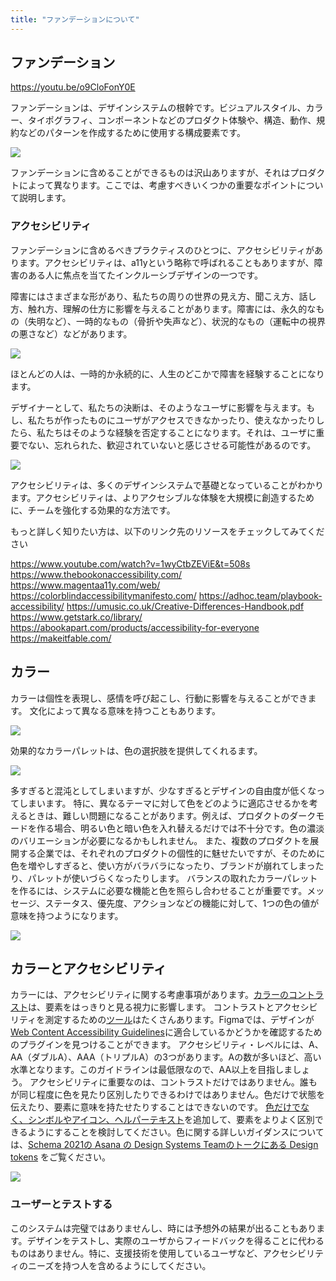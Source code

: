```yaml
---
title: "ファンデーションについて"
---
```

## ファンデーション 

https://youtu.be/o9CloFonY0E

ファンデーションは、デザインシステムの根幹です。ビジュアルスタイル、カラー、タイポグラフィ、コンポーネントなどのプロダクト体験や、構造、動作、規約などのパターンを作成するために使用する構成要素です。

![](https://storage.googleapis.com/zenn-user-upload/b83efb94d064-20230604.png)

ファンデーションに含めることができるものは沢山ありますが、それはプロダクトによって異なります。ここでは、考慮すべきいくつかの重要なポイントについて説明します。

### アクセシビリティ
ファンデーションに含めるべきプラクティスのひとつに、アクセシビリティがあります。アクセシビリティは、a11yという略称で呼ばれることもありますが、障害のある人に焦点を当てたインクルーシブデザインの一つです。

障害にはさまざまな形があり、私たちの周りの世界の見え方、聞こえ方、話し方、触れ方、理解の仕方に影響を与えることがあります。障害には、永久的なもの（失明など）、一時的なもの（骨折や失声など）、状況的なもの（運転中の視界の悪さなど）などがあります。

![](https://storage.googleapis.com/zenn-user-upload/bdaaac9b76fb-20230604.png)

ほとんどの人は、一時的か永続的に、人生のどこかで障害を経験することになります。

デザイナーとして、私たちの決断は、そのようなユーザに影響を与えます。もし、私たちが作ったものにユーザがアクセスできなかったり、使えなかったりしたら、私たちはそのような経験を否定することになります。それは、ユーザに重要でない、忘れられた、歓迎されていないと感じさせる可能性があるのです。

![](https://storage.googleapis.com/zenn-user-upload/b4bc9e9d356c-20230618.png)

アクセシビリティは、多くのデザインシステムで基礎となっていることがわかります。アクセシビリティは、よりアクセシブルな体験を大規模に創造するために、チームを強化する効果的な方法です。

もっと詳しく知りたい方は、以下のリンク先のリソースをチェックしてみてください

https://www.youtube.com/watch?v=1wyCtbZEViE&t=508s
https://www.thebookonaccessibility.com/
https://www.magentaa11y.com/web/
https://colorblindaccessibilitymanifesto.com/
https://adhoc.team/playbook-accessibility/
https://umusic.co.uk/Creative-Differences-Handbook.pdf
https://www.getstark.co/library/
https://abookapart.com/products/accessibility-for-everyone
https://makeitfable.com/

## カラー
カラーは個性を表現し、感情を呼び起こし、行動に影響を与えることができます。
文化によって異なる意味を持つこともあります。

![](https://storage.googleapis.com/zenn-user-upload/719e0e319748-20230604.png)

効果的なカラーパレットは、色の選択肢を提供してくれるます。

![](https://storage.googleapis.com/zenn-user-upload/f5e088717723-20230618.png)

多すぎると混沌としてしまいますが、少なすぎるとデザインの自由度が低くなってしまいます。
特に、異なるテーマに対して色をどのように適応させるかを考えるときは、難しい問題になることがあります。例えば、プロダクトのダークモードを作る場合、明るい色と暗い色を入れ替えるだけでは不十分です。色の濃淡のバリエーションが必要になるかもしれません。
また、複数のプロダクトを展開する企業では、それぞれのプロダクトの個性的に魅せたいですが、そのために色を増やしすぎると、使い方がバラバラになったり、ブランドが崩れてしまったり、パレットが使いづらくなったりします。
バランスの取れたカラーパレットを作るには、システムに必要な機能と色を照らし合わせることが重要です。メッセージ、ステータス、優先度、アクションなどの機能に対して、1つの色の値が意味を持つようになります。

![](https://storage.googleapis.com/zenn-user-upload/952a342b3ae0-20230604.png)

## カラーとアクセシビリティ
カラーには、アクセシビリティに関する考慮事項があります。[カラーのコントラスト](https://www.w3.org/WAI/WCAG21/quickref/#audio-control)は、要素をはっきりと見る視力に影響します。
コントラストとアクセシビリティを測定するための[ツール](https://www.figma.com/community/search?resource_type=plugins&sort_by=relevancy&query=color+contrast&editor_type=all&price=all&creators=all)はたくさんあります。Figmaでは、デザインが [Web Content Accessibility Guidelines](https://www.w3.org/WAI/WCAG21/quickref/)に適合しているかどうかを確認するためのプラグインを見つけることができます。
アクセシビリティ・レベルには、A、AA（ダブルA）、AAA（トリプルA）の3つがあります。Aの数が多いほど、高い水準となります。このガイドラインは最低限なので、AA以上を目指しましょう。
アクセシビリティに重要なのは、コントラストだけではありません。誰もが同じ程度に色を見たり区別したりできるわけではありません。色だけで状態を伝えたり、要素に意味を持たせたりすることはできないのです。
[色だけでなく、シンボルやアイコン、ヘルパーテキスト](https://www.w3.org/WAI/WCAG21/quickref/#non-text-content)を追加して、要素をよりよく区別できるようにすることを検討してください。色に関する詳しいガイダンスについては、[Schema 2021の Asana の Design Systems Teamのトークにある Design tokens](https://www.youtube.com/watch?v=ylDed18OVdY) をご覧ください。

![](https://storage.googleapis.com/zenn-user-upload/4b8f1a6b6367-20230604.png)

### ユーザーとテストする
このシステムは完璧ではありませんし、時には予想外の結果が出ることもあります。デザインをテストし、実際のユーザからフィードバックを得ることに代わるものはありません。特に、支援技術を使用しているユーザなど、アクセシビリティのニーズを持つ人を含めるようにしてください。